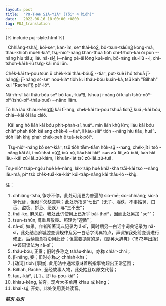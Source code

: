```yaml
---
layout: post
title:  "PÓ-THAH SIÂ-YIÁᴺ (Tŏiⁿ 4 hio̍h)"
date:   2022-06-16 18:00:00 +0800
tag: PUJ_translation
---
```


{% include puj-style.html %}

<!-- The wife may be divorced for scolding, barrenness, lasciviousness, leprosy, disobedience to her husband's parents, and thieving; but all these causes are null when her parents are not alive to receive her back again. -->
&nbsp;&nbsp;Chhiâng-tshá<a href="#note_1" class="note">1</a>, bŏi-seⁿ, kan-îm, seⁿ thái-ko<a href="#note_2" class="note">2</a>, bô-tsun-tshûn<a href="#note_3" class="note">3</a> kong-má, thau-khio̍h mue̍h-kiăⁿ, tsṳ-niôⁿ-nâng khan-thua tio̍h chí-tshoh-kâi ŏi pun --nâng hiu tiāu; liáu nâ-sĭ<a href="#note_4" class="note">4</a> i--nâng pĕ-âi lóng kuè-sin, bô-nâng siu-liû --i, chí-tshoh-kâi lí-iû tsn̂g-kâi mó lŭn.
<!-- A man cannot have more than one wife, but he may take concubines, whose children are legally subject to the authority of the wife, as Bilhah's were to Rachel. -->
Che̍k-kâi ta-pou tsún ŭ che̍k-kâi thâu-bóu<a href="#note_5" class="note">5</a> --tiaⁿ, put-kuè i hó tshuā jī-nâng<a href="#note_6" class="note">6</a>; jī-nâng só-seⁿ nou-kiáⁿ tio̍h kui thâu-bóu kuán-kà, tsŭ kah "Bilhah" kui "Rachel"<a href="#note_8" class="note">8</a> pêⁿ-iōⁿ.
<!-- Public opinion does not, however, justify the taking of a concubine except when the wife has borne no sons. -->
Nâ-m̆-sĭ kâi thâu-bóu seⁿ bô tau₊-kiáⁿ<a href="#note_9" class="note">9</a>, tshuā jī-nâng ŏi khṳh tshù-nŏⁿ-piⁿ(tshù-piⁿ-thâu-bué) --nâng liām.
<!-- In regions where the people are very poor, it is uncommon for a man to have more than one wife. -->
Tŏ hiá iáu khiau-kêng<a href="#note_10" class="note">10</a> kâi tī-hng, che̍k-kâi ta-pou tshuā tioh<a href="#note_7" class="note">7</a> kuá₊-kâi bóu, chiá--kâi ŏi iáu chió.

<!-- A husband may beat his wife to death, and go unpunished; but a wife who strikes her husband a single blow may be divorced, and beaten a hundred blows with the heavy bamboo. -->
&nbsp;&nbsp;Kâi ang hó lia̍h kâi bóu phit-phah-sí, huáⁿ₊ mín lia̍h khṳ̀ kìm; liáu kâi bóu chiàⁿ phah tio̍h kâi ang che̍k-ē --tiaⁿ, li káu-siâⁿ tio̍h --nâng hiu tiāu, huáⁿ₊ tio̍h lia̍h khṳ̀ phah che̍k-peh ē tuā-tek-póiⁿ.

<!-- As long as a woman is childless, she serves; as soon as she becomes a mother, she begins to rule, and her dominion increases perpetually with the number of her descendants and the diminution of her elders. -->
&nbsp;&nbsp;Tsṳ-niôⁿ-nâng bô seⁿ-kiáⁿ, tsŭ tio̍h tiām-tiām ho̍k-sṳ̆ --nâng; che̍k-jît i tsò --nâng kâi âi, i tsŭ khai-sṳ́<a href="#note_11" class="note">11</a> tsú-sṳ̄, liáu hiá kiáⁿ-sun zú-lâi_zú-tsōi, kah hiá lău--kâi zú-lâi_zú-kiám, i khuân-la̍t tsŭ zú-lâi_zú-tuā.
<!-- Married at fifteen, she is often a great-grandmother at sixty, and the head of a household of some dozens of persons. -->
Tsṳ-niôⁿ tsa̍p-ngŏu huè kè-nâng, la̍k-tsa̍p huè khiă-kha tsōi-kâi tsò --nâng lău-má, pìⁿ tsò che̍k-tuā-ke-kiáⁿ kúi-tsa̍p-nâng kâi thâu-ló --khṳ̀.

注：
1. <span id="note_1">chhiâng-tshá, 争吵不停。此处可用更为普遍的 sio-mē; sio-chhiâng; sio-à 等代替，但似乎欠缺意味；此处所指是“七出”（无子、淫佚、不事姑舅、口舌、盗窃、妒忌、恶疾）与“三不去”；</span>
2. <span id="note_2">thái-ko, 麻风病。我处此词使用上已近乎 bái-thóiⁿ，因而此处另加 "seⁿ"；</span>
3. <span id="note_3">tsun-tshûn, 尊重且敬畏。照理为“遵循”；</span>
4. <span id="note_4">nâ-sĭ, 如果。作者所著词典记录为 ā-sĭ，同时期另一白话字词典记录为 nă-sĭ，此处结合府城腔变调规律及另一白话字词典特点，声调按我处前变调进行修正，后续篇章将沿用此音；但需要提醒的是，《厦英大辞典》（1873年出版）中该词读法为 nā-sī；</span>
5. <span id="note_5">thâu-bóu, 正室；旧时多称之 tsháu-thâu，亦称 chiàⁿ-chhi；</span>
6. <span id="note_6">jī-nâng, 妾；旧时亦称之 chhiah-kha；</span>
7. <span id="note_7">[动词] tioh [事物], 此用法中通常意味着所指事物超出正常范围；</span>
8. <span id="note_8">Bilhah, Rachel, 圣经故事人物，此处姑且以原文代替；</span>
9. <span id="note_9">tau₊-kiáⁿ, 儿子。即 ta-pou-kiáⁿ；</span>
10. <span id="note_10">khiau-kêng, 贫穷。现今大多单用 khiau 或 kêng；</span>
11. <span id="note_11">khai-sṳ́, 开始。此处使用我处读音。</span>


***[前页](PagodaShadowsPage003.html)***
***[后页](PagodaShadowsPage005.html)***
